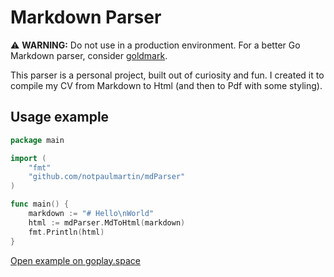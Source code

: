 # Markdown Parser

⚠️ **WARNING:** Do not use in a production environment. For a better Go Markdown parser, consider [goldmark](https://github.com/yuin/goldmark).

This parser is a personal project, built out of curiosity and fun. I created it to compile my CV from Markdown to Html (and then to Pdf with some styling).

## Usage example
```go
package main

import (
    "fmt"
    "github.com/notpaulmartin/mdParser"
)

func main() {
    markdown := "# Hello\nWorld"
    html := mdParser.MdToHtml(markdown)
    fmt.Println(html)
}
```
[Open example on goplay.space](https://goplay.space/#cAPmvUR7K5V)
